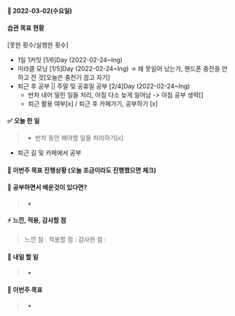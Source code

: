#### 📆 2022-03-02(수요일)

#### 습관 목표 현황

[못한 횟수/실행한 횟수]

- 1일 1커밋 [1/6]Day (2022-02-24~Ing)
- 미라클 모닝 [1/5]Day (2022-02-24~Ing)
  -> 왜 못일어 났는가, 핸드폰 충전을 안하고 잔 것[오늘은 충전기 꼽고 자기]
- 퇴근 후 공부 || 주말 및 공휴일 공부 [2/4]Day (2022-02-24~Ing)
  - 반차 내어 밀린 일들 처리, 아침 다소 늦게 일어남 -> 아침 공부 생략[]
  - 퇴근 활용 여부[x] / 퇴근 후 카페가기, 공부하기 [x]

#### ✅ 오늘 한 일

> - 반차 동안 해야할 일들 처리하기[x]

- 퇴근 길 및 카페에서 공부

#### 🐎 이번주 목표 진행상황 (오늘 조금이라도 진행했으면 체크)

#### 🤔 공부하면서 배운것이 있다면?

> -

#### ⚡ 느낀, 적용, 감사할 점

> 느낀 점 :
> 적용할 점 :
> 감사한 점 :

#### 🚀 내일 할 일

> -

#### 🎯 이번주 목표

> -
